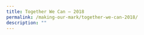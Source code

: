 ```yaml
---
title: Together We Can – 2018
permalink: /making-our-mark/together-we-can-2018/
description: ""
---
```

